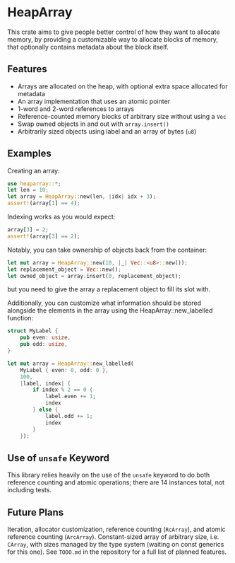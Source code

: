 # HeapArray
This crate aims to give people better control of how they want to allocate memory,
by providing a customizable way to allocate blocks of memory, that optionally contains
metadata about the block itself.

## Features
- Arrays are allocated on the heap, with optional extra space allocated for metadata
- An array implementation that uses an atomic pointer
- 1-word and 2-word references to arrays
- Reference-counted memory blocks of arbitrary size without using a `Vec`
- Swap owned objects in and out with `array.insert()`
- Arbitrarily sized objects using label and an array of bytes (`u8`)

## Examples

Creating an array:
```rust
use heaparray::*;
let len = 10;
let array = HeapArray::new(len, |idx| idx + 3);
assert!(array[1] == 4);
```

Indexing works as you would expect:
```rust
array[3] = 2;
assert!(array[3] == 2);
```

Notably, you can take ownership of objects back from the container:

```rust
let mut array = HeapArray::new(10, |_| Vec::<u8>::new());
let replacement_object = Vec::new();
let owned_object = array.insert(0, replacement_object);
```

but you need to give the array a replacement object to fill its slot with.

Additionally, you can customize what information should be stored alongside the elements in
the array using the HeapArray::new_labelled function:

```rust
struct MyLabel {
    pub even: usize,
    pub odd: usize,
}

let mut array = HeapArray::new_labelled(
    MyLabel { even: 0, odd: 0 },
    100,
    |label, index| {
        if index % 2 == 0 {
            label.even += 1;
            index
        } else {
            label.odd += 1;
            index
        }
    });
```

## Use of `unsafe` Keyword
This library relies heavily on the use of the `unsafe` keyword to do both reference
counting and atomic operations; there are 14 instances total, not including tests.

## Future Plans
Iteration, allocator customization, reference counting (`RcArray`),
and atomic reference counting (`ArcArray`).  Constant-sized array of arbitrary size,
i.e. `CArray`, with sizes managed by the type system (waiting on const generics for this one).
See `TODO.md` in the repository for a full list of planned features.

